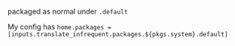 packaged as normal under `.default`

My config has `home.packages = [inputs.translate_infrequent.packages.${pkgs.system}.default]`
